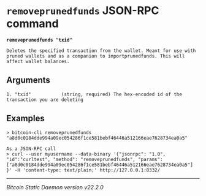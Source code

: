 `removeprunedfunds` JSON-RPC command
====================================

**`removeprunedfunds "txid"`**

```
Deletes the specified transaction from the wallet. Meant for use with pruned wallets and as a companion to importprunedfunds. This will affect wallet balances.
```

Arguments
---------

```
1. "txid"           (string, required) The hex-encoded id of the transaction you are deleting
```

Examples
--------

```
> bitcoin-cli removeprunedfunds "a8d0c0184dde994a09ec054286f1ce581bebf46446a512166eae7628734ea0a5"

As a JSON-RPC call
> curl --user myusername --data-binary '{"jsonrpc": "1.0", "id":"curltest", "method": "removeprunedfunds", "params": ["a8d0c0184dde994a09ec054286f1ce581bebf46446a512166eae7628734ea0a5"] }' -H 'content-type: text/plain;' http://127.0.0.1:8332/
```

***

*Bitcoin Static Daemon version v22.2.0*
